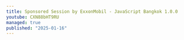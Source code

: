```yaml
---
title: Sponsored Session by ExxonMobil - JavaScript Bangkok 1.0.0
youtube: CXN88bHT9RU
managed: true
published: "2025-01-16"
---
```

